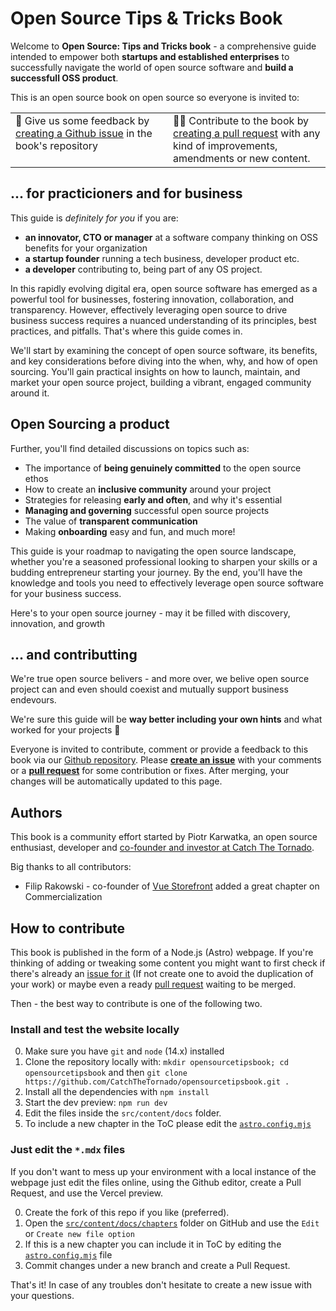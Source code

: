# Open Source Tips & Tricks Book

Welcome to **Open Source: Tips and Tricks book**  - a comprehensive guide intended to empower both **startups and established enterprises** to successfully navigate the world of open source software and **build a successfull OSS product**.

This is an open source book on open source so everyone is invited to:
<table>
    <tr>
        <td valign="top" width="50%">📣 Give us some feedback by <a href="https://github.com/CatchTheTornado/opensourcetipsbook/issues">creating a Github issue</a> in the book's repository</td>
        <td valign="top" width="50%">👩‍💻 Contribute to the book by <a href="https://github.com/CatchTheTornado/opensourcetipsbook/pulls">creating a pull request</a> with any kind of improvements, amendments or new content.</td>
    </tr>
</table>

## ... for practicioners and for business

This guide is *definitely for you* if you are:
- **an innovator, CTO or manager** at a software company thinking on OSS benefits for your organization
- **a startup founder** running a tech business, developer product etc.
- **a developer** contributing to, being part of any OS project.

In this rapidly evolving digital era, open source software has emerged as a powerful tool for businesses, fostering innovation, collaboration, and transparency. However, effectively leveraging open source to drive business success requires a nuanced understanding of its principles, best practices, and pitfalls. That's where this guide comes in.

We'll start by examining the concept of open source software, its benefits, and key considerations before diving into the when, why, and how of open sourcing. You'll gain practical insights on how to launch, maintain, and market your open source project, building a vibrant, engaged community around it.

## Open Sourcing a product

Further, you'll find detailed discussions on topics such as:
- The importance of **being genuinely committed** to the open source ethos
- How to create an **inclusive community** around your project
- Strategies for releasing **early and often**, and why it's essential
- **Managing and governing** successful open source projects
- The value of **transparent communication**
- Making **onboarding** easy and fun, and much more!

This guide is your roadmap to navigating the open source landscape, whether you're a seasoned professional looking to sharpen your skills or a budding entrepreneur starting your journey. By the end, you'll have the knowledge and tools you need to effectively leverage open source software for your business success.

Here's to your open source journey - may it be filled with discovery, innovation, and growth 

## ... and contributting

We're true open source belivers - and more over, we belive open source project can and even should coexist and mutually support business endevours.

We're sure this guide will be **way better including your own hints** and what worked for your projects 🙌

Everyone is invited to contribute, comment or provide a feedback to this book via our [Github repository](https://github.com/CatchTheTornado/opensourcetipsbook). Please **[create an issue](https://github.com/CatchTheTornado/opensourcetipsbook/issues/new)** with your comments or a **[pull request](https://github.com/CatchTheTornado/opensourcetipsbook/pulls)** for some contribution or fixes. After merging, your changes will be automatically updated to this page.

## Authors

This book is a community effort started by Piotr Karwatka, an open source enthusiast, developer and [co-founder and investor at Catch The Tornado](https://www.catchthetornado.com/portfolio). 

Big thanks to all contributors:
- Filip Rakowski - co-founder of [Vue Storefront](https://vuestorefront.io) added a great chapter on Commercialization

## How to contribute

This book is published in the form of a Node.js (Astro) webpage. If you're thinking of adding or tweaking some content you might want to first check if there's already an [issue for it](https://github.com/CatchTheTornado/opensourcetipsbook/issues) (If not create one to avoid the duplication of your work) or maybe even a ready [pull request](https://github.com/CatchTheTornado/opensourcetipsbook/pulls) waiting to be merged. 

Then - the best way to contribute is one of the following two. 

### Install and test the website locally

0. Make sure you have `git` and `node` (14.x) installed
1. Clone the repository locally with: `mkdir opensourcetipsbook; cd opensourcetipsbook` and then `git clone https://github.com/CatchTheTornado/opensourcetipsbook.git .`
2. Install all the dependencies with `npm install`
3. Start the dev preview: `npm run dev`
4. Edit the files inside the `src/content/docs` folder.
5. To include a new chapter in the ToC please edit the [`astro.config.mjs`](https://github.com/CatchTheTornado/opensourcetipsbook/blob/4828a42339b7f0a9f02c9419a4a70472cb02df74/astro.config.mjs#L21)

### Just edit the `*.mdx` files

If you don't want to mess up your environment with a local instance of the webpage just edit the files online, using the Github editor, create a Pull Request, and use the Vercel preview.

0. Create the fork of this repo if you like (preferred).
1. Open the [`src/content/docs/chapters`](https://github.com/CatchTheTornado/opensourcetipsbook/tree/main/src/content/docs/chapters) folder on GitHub and use the `Edit` or `Create new file option`
2. If this is a new chapter you can include it in ToC by editing the [`astro.config.mjs`](https://github.com/CatchTheTornado/opensourcetipsbook/blob/4828a42339b7f0a9f02c9419a4a70472cb02df74/astro.config.mjs#L21) file
3. Commit changes under a new branch and create a Pull Request.

That's it! In case of any troubles don't hesitate to create a new issue with your questions.

